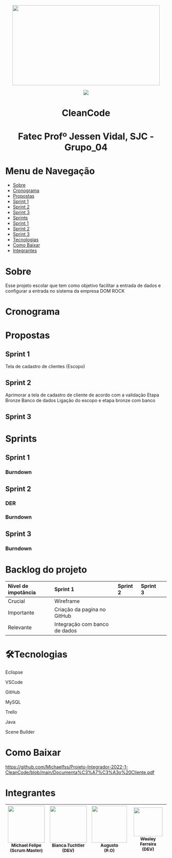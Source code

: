    <p align="center">
   <img width="460" height="250" src="https://user-images.githubusercontent.com/90359981/160683241-abb89638-7e50-4e79-ad53-32c9b94cf682.png">
   </p>
  
  
 <p align="center">
<img src="http://img.shields.io/static/v1?label=STATUS&message=EM%20DESENVOLVIMENTO&color=GREEN&style=for-the-badge">
</p>



  <h1 align="center">CleanCode</h1>
  
   <h1 align="center"> Fatec Profº Jessen Vidal, SJC - Grupo_04 </h1>
 
# Menu de Navegação

* [Sobre](#Sobre)
* [Cronograma](#Cronograma)
* [Propostas](#Propostas)
* [Sprint 1](#Sprint-1)
* [Sprint 2](#Sprint-2)
* [Sprint 3](#Sprint-3)
* [Sprints](#Sprints)
* [Sprint 1](#Sprint-1)
* [Sprint 2](#Sprint-2)
* [Sprint 3](#Sprint-3)
* [Tecnologias](#Tecnologias)
* [Como Baixar](#Como-Baixar)
* [Integrantes](#Integrantes)


# Sobre                                                                                                                                                        
<p> Esse projeto escolar que tem como objetivo facilitar a entrada de dados e configurar a entrada no sistema da empresa DOM ROCK </p>


# Cronograma                                                                                                   


# Propostas

## Sprint 1
Tela de cadastro de clientes (Escopo)

## Sprint 2
Aprimorar a tela de cadastro de cliente de acordo com a validação
Etapa Bronze
Banco de dados
Ligação do escopo e etapa bronze com banco

## Sprint 3


# Sprints

## Sprint 1

### Burndown

## Sprint 2
### DER
### Burndown

## Sprint 3

### Burndown


<h1 align="Left">Backlog do projeto</h1>


|Nível de impotância|Sprint 1|Sprint 2|Sprint 3||
|:------------------|:-------|:-------|:-------|---------|
|Crucial            |Wireframe| | | |
|Importante|Criação da pagina no GitHub| | ||
|Relevante| Integração com banco de dados| |||	


# 🛠️Tecnologias

<p>Eclispse</>
<p>VSCode</>
<p>GitHub</>
<p>MySQL</>
<p>Trello</>
<p>Java</>
<p>Scene Builder</>


# Como Baixar
https://github.com/Michaelfss/Projeto-Integrador-2022-1-CleanCode/blob/main/Documenta%C3%A7%C3%A3o%20Cliente.pdf


# Integrantes
                                                                      
| [<img src="" width=115><br><sub>Michael Felipe<br>(Scrum Master)</sub>](https://github.com/Michaelfss)  | [<img src="https://user-images.githubusercontent.com/90359981/161455893-67940531-5d41-4ec2-81af-16be732d3e50.jpeg" width=115><br><sub>Bianca Tuchtler<br>(DEV)</sub>](https://github.com/biancatuchtler) |  [<img src="https://user-images.githubusercontent.com/90359981/161459311-b8526557-1ce4-4c58-b1ac-1f2d310c9886.jpeg" width=110 height="115"><br><sub>Augusto<br>(P.O)</sub>](https://github.com/MrZeroLeft) |  [<img src="https://user-images.githubusercontent.com/90359981/163747092-85a87b26-a1b5-4809-84c2-d3c09069e3d3.jpeg" width=90><br><sub>Wesley Ferreira<br>(DEV)</sub>](https://github.com/weeesferreira) |
| :---: | :---: | :---: | :---: |
